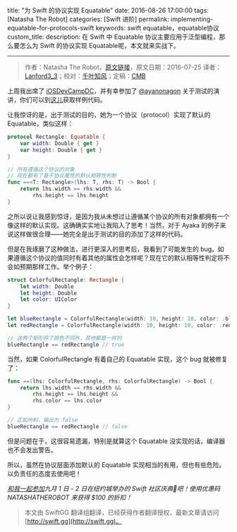 title: "为 Swift 的协议实现 Equatable"
date: 2016-08-26 17:00:00
tags: [Natasha The Robot]
categories: [Swift 进阶]
permalink: implementing-equatable-for-protocols-swift
keywords: swift equatable，equatable协议
custom_title: 
description: 在 Swift 中 Equatable 协议主要应用于泛型编程，那么要怎么为 Swift 的协议实现 Equatable呢，本文就来实战下。

---
> 作者：Natasha The Robot，[原文链接](https://www.natashatherobot.com/implementing-equatable-for-protocols-swift/)，原文日期：2016-07-25
> 译者：[Lanford3_3](http://lanfordcai.github.io)；校对：[千叶知风](http://weibo.com/xiaoxxiao)；定稿：[CMB](https://github.com/chenmingbiao)
  







<!--此处开始正文-->

上周我出席了 [iOSDevCampDC](http://iosdevcampdc.com/)，并有幸参加了 [@ayanonagon](https://twitter.com/ayanonagon) 关于测试的演讲，你们可以到[这儿](https://github.com/ayanonagon/talks/tree/master/2016-cmdu)获取样例代码。

让我惊讶的是，出于测试的目的，她为一个协议（protocol）实现了默认的 Equatable，类似这样：

```swift
protocol Rectangle: Equatable {
    var width: Double { get }
    var height: Double { get }
}

// 所有遵循这个协议的对象
// 现在都有了基于协议属性的默认相等性判断
func ==<T: Rectangle>(lhs: T, rhs: T) -> Bool {
    return lhs.width == rhs.width &&
        rhs.height == lhs.height
}
```

之所以说让我感到惊讶，是因为我从未想过让遵循某个协议的所有对象都拥有一个像这样的默认实现。这确确实实地让我陷入了思考！当然，对于 Ayaka 的例子来说这样做很合理——她完全是出于测试的目的添加了这样的代码。

<!--more-->

但是在我琢磨了这种做法，进行更深入的思考后，我看到了可能发生的 bug。如果遵循这个协议的值同时有着其他的属性会怎样呢？现在它的默认相等性判定将不会如预期那样工作。举个例子：

```swift
struct ColorfulRectangle: Rectangle {
    let width: Double
    let height: Double
    let color: UIColor
}

let blueRectangle = ColorfulRectangle(width: 10, height: 10, color: .blueColor())
let redRectangle = ColorfulRectangle(width: 10, height: 10, color: .redColor())

// 这两个矩形除了颜色不同外，其他都是一样的
blueRectangle == redRectangle // true
```

当然，如果 ColorfulRectangle 有着自己的 Equatable 实现，这个 bug 就被修复了：

```swift
func ==(lhs: ColorfulRectangle, rhs: ColorfulRectangle) -> Bool {
    return lhs.width == rhs.width &&
        rhs.height == lhs.height &&
        rhs.color == lhs.color
}

// 正如所料，输出为 false
blueRectangle == redRectangle // false
```

但是问题在于，这很容易遗漏，特别是就算这个 Equatable 没实现的话，编译器也不会发出警告。

所以，虽然在协议层面添加默认的 Equatable 实现相当的有用，但也有些危险。以负责任的态度去使用吧！

*[和我一起参加](http://www.tryswiftnyc.com)九月 1 日 - 2 日在纽约城举办的 Swift 社区庆典🎉吧！使用优惠码 NATASHATHEROBOT 来获得 $100 的折扣！*

> 本文由 SwiftGG 翻译组翻译，已经获得作者翻译授权，最新文章请访问 [http://swift.gg](http://swift.gg)。